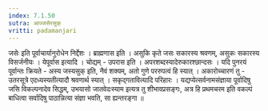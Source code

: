 ```yaml
---
index: 7.1.50
sutra: आज्जसेरसुक्
vritti: padamanjari
---
```


  जसेः इति पूर्वाचार्यानुरोधेन निर्द्देशः । ब्राह्मणास इति । असुकि कृते जसः सकारस्य श्रवणम्, असुकः सकारस्य विसर्जनीयः ।  येपूर्वास इत्यादि । चोद्यम् - उपरास इति । अपरशब्दस्यादेरुकारश्छान्दसः । यदि पुनरयं पूर्वान्तः क्रियते - अस्य जस्यसुक् इति, नैवं शक्यम्, अतो गुणे पररुपत्वं हि स्यात् । अकारोच्चारणं तु - उतरसूत्रे  एदध्यस्यतीत्यादौ श्रवणार्थ स्यात् । सकृद्गतावित्यादि परिहारः । यद्यप्येत्सर्वनामसंज्ञाया पूर्वादिषु जसि विकल्पनादेव सिद्धम्, उभयासो जातवेदःस्याम इत्यत्र तु शीभावप्रसङ्गः, अत्र हि प्रथमचरम इति वकल्पं बाधित्वा सर्वादिषु पाठान्नित्या संज्ञा भवति, सा ह्यन्तरङ्गा ॥